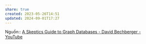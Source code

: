 ```yaml
---
share: true
created: 2023-05-26T14:51
updated: 2024-09-01T17:27
---
```

Nguồn:: [A Skeptics Guide to Graph Databases - David Bechberger - YouTube](https://youtu.be/yOYodfN84N4?t=2095)

